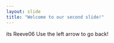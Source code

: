 ```yaml
---
layout: slide
title: "Welcome to our second slide!"
---
```

its Reeve06
Use the left arrow to go back!